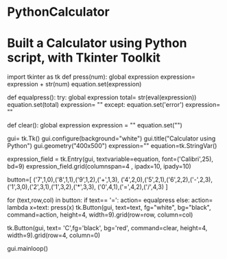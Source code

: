 # PythonCalculator
# Built a Calculator using Python script, with Tkinter Toolkit

import tkinter as tk
def press(num):
    global expression
    expression= expression + str(num)
    equation.set(expression)

def equalpress():
    try:
        global expression
        total= str(eval(expression))
        equation.set(total)
        expression= ""
    except:
        equation.set('error')
        expression= ""

def clear():
    global expression
    expression = ""
    equation.set("")

gui= tk.Tk()
gui.configure(background="white")
gui.title("Calculator using Python")
gui.geometry("400x500")
expression=""
equation=tk.StringVar()

expression_field = tk.Entry(gui, textvariable=equation, font=('Calibri',25), bd=9)
expression_field.grid(columnspan=4 , ipadx=10, ipady=10)

button=[
    ('7',1,0),('8',1,1),('9',1,2),('+',1,3),
    ('4',2,0),('5',2,1),('6',2,2),('-',2,3),
    ('1',3,0),('2',3,1),('1',3,2),('*',3,3),
    ('0',4,1),('=',4,2),('/',4,3)
]


for (text,row,col) in button:
    if text== '=':
         action= equalpress
    else:
        action= lambda x=text: press(x)
    tk.Button(gui, text=text, fg="white", bg="black", command=action, height=4, width=9).grid(row=row, column=col)  

tk.Button(gui, text= 'C',fg='black', bg='red', command=clear, height=4, width=9).grid(row=4, column=0)



gui.mainloop()
